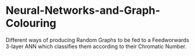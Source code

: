 # Neural-Networks-and-Graph-Colouring
Different ways of producing Random Graphs to be fed to a Feedworwards 3-layer ANN which classifies them according to their Chromatic Number.
